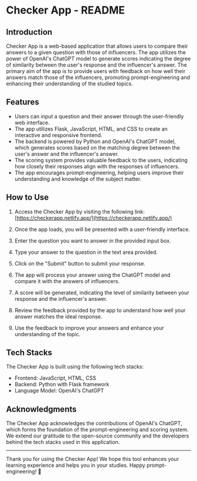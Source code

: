 # Checker App - README


## Introduction

Checker App is a web-based application that allows users to compare their answers to a given question with those of influencers. The app utilizes the power of OpenAI's ChatGPT model to generate scores indicating the degree of similarity between the user's response and the influencer's answer. The primary aim of the app is to provide users with feedback on how well their answers match those of the influencers, promoting prompt-engineering and enhancing their understanding of the studied topics.

## Features

- Users can input a question and their answer through the user-friendly web interface.
- The app utilizes Flask, JavaScript, HTML, and CSS to create an interactive and responsive frontend.
- The backend is powered by Python and OpenAI's ChatGPT model, which generates scores based on the matching degree between the user's answer and the influencer's answer.
- The scoring system provides valuable feedback to the users, indicating how closely their responses align with the responses of influencers.
- The app encourages prompt-engineering, helping users improve their understanding and knowledge of the subject matter.

## How to Use

1. Access the Checker App by visiting the following link: [https://checkerapp.netlify.app/](https://checkerapp.netlify.app/)

2. Once the app loads, you will be presented with a user-friendly interface.

3. Enter the question you want to answer in the provided input box.

4. Type your answer to the question in the text area provided.

5. Click on the "Submit" button to submit your response.

6. The app will process your answer using the ChatGPT model and compare it with the answers of influencers.

7. A score will be generated, indicating the level of similarity between your response and the influencer's answer.

8. Review the feedback provided by the app to understand how well your answer matches the ideal response.

9. Use the feedback to improve your answers and enhance your understanding of the topic.

## Tech Stacks

The Checker App is built using the following tech stacks:

- Frontend: JavaScript, HTML, CSS
- Backend: Python with Flask framework
- Language Model: OpenAI's ChatGPT


## Acknowledgments

The Checker App acknowledges the contributions of OpenAI's ChatGPT, which forms the foundation of the prompt-engineering and scoring system. We extend our gratitude to the open-source community and the developers behind the tech stacks used in this application.

---

Thank you for using the Checker App! We hope this tool enhances your learning experience and helps you in your studies. Happy prompt-engineering! 🚀